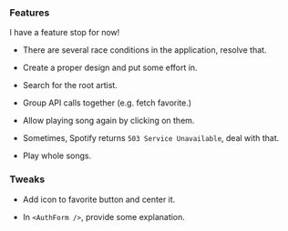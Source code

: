 ### Features

I have a feature stop for now!

-   There are several race conditions in the application, resolve that.

-   Create a proper design and put some effort in.

-   Search for the root artist.

-   Group API calls together (e.g. fetch favorite.)

-   Allow playing song again by clicking on them.

-   Sometimes, Spotify returns `503 Service Unavailable`, deal with that.

-   Play whole songs.

### Tweaks

-   Add icon to favorite button and center it.

-   In `<AuthForm />`, provide some explanation.
